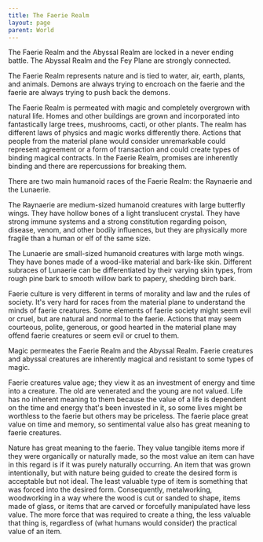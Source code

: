 ```yaml
---
title: The Faerie Realm
layout: page
parent: World
---
```


The Faerie Realm and the Abyssal Realm are locked in a never ending battle. The Abyssal Realm and the Fey Plane are strongly connected. 

The Faerie Realm represents nature and is tied to water, air, earth, plants, and animals. Demons are always trying to encroach on the faerie and the faerie are always trying to push back the demons.

The Faerie Realm is permeated with magic and completely overgrown with natural life. Homes and other buildings are grown and incorporated into fantastically large trees, mushrooms, cacti, or other plants. The realm has different laws of physics and magic works differently there. Actions that people from the material plane would consider unremarkable could represent agreement or a form of transaction and could create types of binding magical contracts. In the Faerie Realm, promises are inherently binding and there are repercussions for breaking them.

There are two main humanoid races of the Faerie Realm: the Raynaerie and the Lunaerie.

The Raynaerie are medium-sized humanoid creatures with large butterfly wings. They have hollow bones of a light translucent crystal. They have strong immune systems and a strong constitution regarding poison, disease, venom, and other bodily influences, but they are physically more fragile than a human or elf of the same size.

The Lunaerie are small-sized humanoid creatures with large moth wings. They have bones made of a wood-like material and bark-like skin. Different subraces of Lunaerie can be differentiated by their varying skin types, from rough pine bark to smooth willow bark to papery, shedding birch bark.

Faerie culture is very different in terms of morality and law and the rules of society. It's very hard for races from the material plane to understand the minds of faerie creatures. Some elements of faerie society might seem evil or cruel, but are natural and normal to the faerie. Actions that may seem courteous, polite, generous, or good hearted in the material plane may offend faerie creatures or seem evil or cruel to them.

Magic permeates the Faerie Realm and the Abyssal Realm. Faerie creatures and abyssal creatures are inherently magical and resistant to some types of magic.

Faerie creatures value age; they view it as an investment of energy and time into a creature. The old are venerated and the young are not valued. Life has no inherent meaning to them because the value of a life is dependent on the time and energy that's been invested in it, so some lives might be worthless to the faerie but others may be priceless. The faerie place great value on time and memory, so sentimental value also has great meaning to faerie creatures.

Nature has great meaning to the faerie. They value tangible items more if they were organically or naturally made, so the most value an item can have in this regard is if it was purely naturally occurring. An item that was grown intentionally, but with nature being guided to create the desired form is acceptable but not ideal. The least valuable type of item is something that was forced into the desired form. Consequently, metalworking, woodworking in a way where the wood is cut or sanded to shape, items made of glass, or items that are carved or forcefully manipulated have less value. The more force that was required to create a thing, the less valuable that thing is, regardless of (what humans would consider) the practical value of an item.
